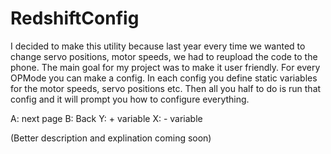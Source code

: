 # RedshiftConfig

I decided to make this utility because last year every time we wanted to change servo positions, motor speeds, we had to reupload the code to the phone. The main goal for my project was to make it user friendly. For every OPMode you can make a config. In each config you define static variables for the motor speeds, servo positions etc. Then all you half to do is run that config and it will prompt you how to configure everything. 

A: next page
B: Back
Y: + variable
X: - variable

(Better description and explination coming soon)